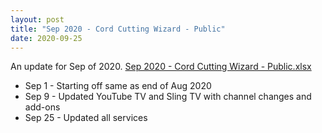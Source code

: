 ```yaml
---
layout: post
title: "Sep 2020 - Cord Cutting Wizard - Public"
date: 2020-09-25
---
```

<p>An update for Sep of 2020. <a href="/Sep 2020 - Cord Cutting Wizard - Public.xlsx">Sep 2020 - Cord Cutting Wizard - Public.xlsx</a>
  <p>
    <ul>
      <li>Sep 1 - Starting off same as end of Aug 2020
      <li>Sep 9 - Updated YouTube TV and Sling TV with channel changes and add-ons
      <li>Sep 25 - Updated all services

